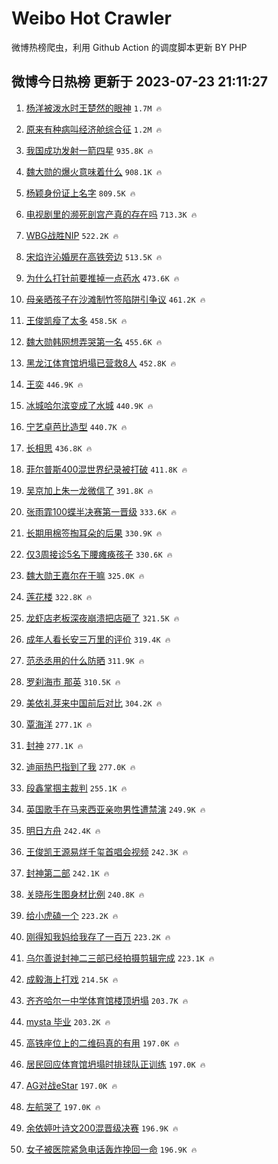 # Weibo Hot Crawler 



微博热榜爬虫，利用 Github Action 的调度脚本更新 BY PHP 


## 微博今日热榜 更新于 2023-07-23 21:11:27 
1. [杨洋被泼水时王楚然的眼神](https://s.weibo.com/weibo?q=%23%E6%9D%A8%E6%B4%8B%E8%A2%AB%E6%B3%BC%E6%B0%B4%E6%97%B6%E7%8E%8B%E6%A5%9A%E7%84%B6%E7%9A%84%E7%9C%BC%E7%A5%9E%23&t=31&band_rank=1&Refer=top) `1.7M 🔥` 

1. [原来有种病叫经济舱综合征](https://s.weibo.com/weibo?q=%23%E5%8E%9F%E6%9D%A5%E6%9C%89%E7%A7%8D%E7%97%85%E5%8F%AB%E7%BB%8F%E6%B5%8E%E8%88%B1%E7%BB%BC%E5%90%88%E5%BE%81%23&t=31&band_rank=2&Refer=top) `1.2M 🔥` 

1. [我国成功发射一箭四星](https://s.weibo.com/weibo?q=%23%E6%88%91%E5%9B%BD%E6%88%90%E5%8A%9F%E5%8F%91%E5%B0%84%E4%B8%80%E7%AE%AD%E5%9B%9B%E6%98%9F%23&t=31&band_rank=3&Refer=top) `935.8K 🔥` 

1. [魏大勋的爆火意味着什么](https://s.weibo.com/weibo?q=%23%E9%AD%8F%E5%A4%A7%E5%8B%8B%E7%9A%84%E7%88%86%E7%81%AB%E6%84%8F%E5%91%B3%E7%9D%80%E4%BB%80%E4%B9%88%23&t=31&band_rank=4&Refer=top) `908.1K 🔥` 

1. [杨颖身份证上名字](https://s.weibo.com/weibo?q=%E6%9D%A8%E9%A2%96%E8%BA%AB%E4%BB%BD%E8%AF%81%E4%B8%8A%E5%90%8D%E5%AD%97&t=31&band_rank=5&Refer=top) `809.5K 🔥` 

1. [电视剧里的濒死剖宫产真的存在吗](https://s.weibo.com/weibo?q=%E7%94%B5%E8%A7%86%E5%89%A7%E9%87%8C%E7%9A%84%E6%BF%92%E6%AD%BB%E5%89%96%E5%AE%AB%E4%BA%A7%E7%9C%9F%E7%9A%84%E5%AD%98%E5%9C%A8%E5%90%97&t=31&band_rank=6&Refer=top) `713.3K 🔥` 

1. [WBG战胜NIP](https://s.weibo.com/weibo?q=%23WBG%E6%88%98%E8%83%9CNIP%23&t=31&band_rank=7&Refer=top) `522.2K 🔥` 

1. [宋焰许沁婚房在高铁旁边](https://s.weibo.com/weibo?q=%23%E5%AE%8B%E7%84%B0%E8%AE%B8%E6%B2%81%E5%A9%9A%E6%88%BF%E5%9C%A8%E9%AB%98%E9%93%81%E6%97%81%E8%BE%B9%23&t=31&band_rank=8&Refer=top) `513.5K 🔥` 

1. [为什么打针前要推掉一点药水](https://s.weibo.com/weibo?q=%E4%B8%BA%E4%BB%80%E4%B9%88%E6%89%93%E9%92%88%E5%89%8D%E8%A6%81%E6%8E%A8%E6%8E%89%E4%B8%80%E7%82%B9%E8%8D%AF%E6%B0%B4&t=31&band_rank=9&Refer=top) `473.6K 🔥` 

1. [母亲晒孩子在沙滩制竹签陷阱引争议](https://s.weibo.com/weibo?q=%23%E6%AF%8D%E4%BA%B2%E6%99%92%E5%AD%A9%E5%AD%90%E5%9C%A8%E6%B2%99%E6%BB%A9%E5%88%B6%E7%AB%B9%E7%AD%BE%E9%99%B7%E9%98%B1%E5%BC%95%E4%BA%89%E8%AE%AE%23&t=31&band_rank=10&Refer=top) `461.2K 🔥` 

1. [王俊凯瘦了太多](https://s.weibo.com/weibo?q=%23%E7%8E%8B%E4%BF%8A%E5%87%AF%E7%98%A6%E4%BA%86%E5%A4%AA%E5%A4%9A%23&t=31&band_rank=11&Refer=top) `458.5K 🔥` 

1. [魏大勋韩网想弄哭第一名](https://s.weibo.com/weibo?q=%23%E9%AD%8F%E5%A4%A7%E5%8B%8B%E9%9F%A9%E7%BD%91%E6%83%B3%E5%BC%84%E5%93%AD%E7%AC%AC%E4%B8%80%E5%90%8D%23&t=31&band_rank=12&Refer=top) `455.6K 🔥` 

1. [黑龙江体育馆坍塌已营救8人](https://s.weibo.com/weibo?q=%23%E9%BB%91%E9%BE%99%E6%B1%9F%E4%BD%93%E8%82%B2%E9%A6%86%E5%9D%8D%E5%A1%8C%E5%B7%B2%E8%90%A5%E6%95%918%E4%BA%BA%23&t=31&band_rank=13&Refer=top) `452.8K 🔥` 

1. [王奕](https://s.weibo.com/weibo?q=%E7%8E%8B%E5%A5%95&t=31&band_rank=14&Refer=top) `446.9K 🔥` 

1. [冰城哈尔滨变成了水城](https://s.weibo.com/weibo?q=%23%E5%86%B0%E5%9F%8E%E5%93%88%E5%B0%94%E6%BB%A8%E5%8F%98%E6%88%90%E4%BA%86%E6%B0%B4%E5%9F%8E%23&t=31&band_rank=15&Refer=top) `440.9K 🔥` 

1. [宁艺卓芭比造型](https://s.weibo.com/weibo?q=%23%E5%AE%81%E8%89%BA%E5%8D%93%E8%8A%AD%E6%AF%94%E9%80%A0%E5%9E%8B%23&t=31&band_rank=16&Refer=top) `440.7K 🔥` 

1. [长相思](https://s.weibo.com/weibo?q=%E9%95%BF%E7%9B%B8%E6%80%9D&t=31&band_rank=17&Refer=top) `436.8K 🔥` 

1. [菲尔普斯400混世界纪录被打破](https://s.weibo.com/weibo?q=%23%E8%8F%B2%E5%B0%94%E6%99%AE%E6%96%AF400%E6%B7%B7%E4%B8%96%E7%95%8C%E7%BA%AA%E5%BD%95%E8%A2%AB%E6%89%93%E7%A0%B4%23&t=31&band_rank=18&Refer=top) `411.8K 🔥` 

1. [吴京加上朱一龙微信了](https://s.weibo.com/weibo?q=%23%E5%90%B4%E4%BA%AC%E5%8A%A0%E4%B8%8A%E6%9C%B1%E4%B8%80%E9%BE%99%E5%BE%AE%E4%BF%A1%E4%BA%86%23&t=31&band_rank=19&Refer=top) `391.8K 🔥` 

1. [张雨霏100蝶半决赛第一晋级](https://s.weibo.com/weibo?q=%23%E5%BC%A0%E9%9B%A8%E9%9C%8F100%E8%9D%B6%E5%8D%8A%E5%86%B3%E8%B5%9B%E7%AC%AC%E4%B8%80%E6%99%8B%E7%BA%A7%23&t=31&band_rank=20&Refer=top) `333.6K 🔥` 

1. [长期用棉签掏耳朵的后果](https://s.weibo.com/weibo?q=%23%E9%95%BF%E6%9C%9F%E7%94%A8%E6%A3%89%E7%AD%BE%E6%8E%8F%E8%80%B3%E6%9C%B5%E7%9A%84%E5%90%8E%E6%9E%9C%23&t=31&band_rank=21&Refer=top) `330.9K 🔥` 

1. [仅3周接诊5名下腰瘫痪孩子](https://s.weibo.com/weibo?q=%23%E4%BB%853%E5%91%A8%E6%8E%A5%E8%AF%8A5%E5%90%8D%E4%B8%8B%E8%85%B0%E7%98%AB%E7%97%AA%E5%AD%A9%E5%AD%90%23&t=31&band_rank=22&Refer=top) `330.6K 🔥` 

1. [魏大勋王嘉尔在干嘛](https://s.weibo.com/weibo?q=%23%E9%AD%8F%E5%A4%A7%E5%8B%8B%E7%8E%8B%E5%98%89%E5%B0%94%E5%9C%A8%E5%B9%B2%E5%98%9B%23&t=31&band_rank=23&Refer=top) `325.0K 🔥` 

1. [莲花楼](https://s.weibo.com/weibo?q=%E8%8E%B2%E8%8A%B1%E6%A5%BC&t=31&band_rank=24&Refer=top) `322.8K 🔥` 

1. [龙虾店老板深夜崩溃把店砸了](https://s.weibo.com/weibo?q=%23%E9%BE%99%E8%99%BE%E5%BA%97%E8%80%81%E6%9D%BF%E6%B7%B1%E5%A4%9C%E5%B4%A9%E6%BA%83%E6%8A%8A%E5%BA%97%E7%A0%B8%E4%BA%86%23&t=31&band_rank=25&Refer=top) `321.5K 🔥` 

1. [成年人看长安三万里的评价](https://s.weibo.com/weibo?q=%23%E6%88%90%E5%B9%B4%E4%BA%BA%E7%9C%8B%E9%95%BF%E5%AE%89%E4%B8%89%E4%B8%87%E9%87%8C%E7%9A%84%E8%AF%84%E4%BB%B7%23&t=31&band_rank=26&Refer=top) `319.4K 🔥` 

1. [范丞丞用的什么防晒](https://s.weibo.com/weibo?q=%23%E8%8C%83%E4%B8%9E%E4%B8%9E%E7%94%A8%E7%9A%84%E4%BB%80%E4%B9%88%E9%98%B2%E6%99%92%23&t=31&band_rank=27&Refer=top) `311.9K 🔥` 

1. [罗刹海市 那英](https://s.weibo.com/weibo?q=%E7%BD%97%E5%88%B9%E6%B5%B7%E5%B8%82%20%E9%82%A3%E8%8B%B1&t=31&band_rank=28&Refer=top) `310.5K 🔥` 

1. [美依礼芽来中国前后对比](https://s.weibo.com/weibo?q=%23%E7%BE%8E%E4%BE%9D%E7%A4%BC%E8%8A%BD%E6%9D%A5%E4%B8%AD%E5%9B%BD%E5%89%8D%E5%90%8E%E5%AF%B9%E6%AF%94%23&t=31&band_rank=29&Refer=top) `304.2K 🔥` 

1. [覃海洋](https://s.weibo.com/weibo?q=%E8%A6%83%E6%B5%B7%E6%B4%8B&t=31&band_rank=30&Refer=top) `277.1K 🔥` 

1. [封神](https://s.weibo.com/weibo?q=%E5%B0%81%E7%A5%9E&t=31&band_rank=31&Refer=top) `277.1K 🔥` 

1. [迪丽热巴指到了我](https://s.weibo.com/weibo?q=%23%E8%BF%AA%E4%B8%BD%E7%83%AD%E5%B7%B4%E6%8C%87%E5%88%B0%E4%BA%86%E6%88%91%23&t=31&band_rank=32&Refer=top) `277.0K 🔥` 

1. [段鑫掌掴主裁判](https://s.weibo.com/weibo?q=%23%E6%AE%B5%E9%91%AB%E6%8E%8C%E6%8E%B4%E4%B8%BB%E8%A3%81%E5%88%A4%23&t=31&band_rank=33&Refer=top) `255.1K 🔥` 

1. [英国歌手在马来西亚亲吻男性遭禁演](https://s.weibo.com/weibo?q=%23%E8%8B%B1%E5%9B%BD%E6%AD%8C%E6%89%8B%E5%9C%A8%E9%A9%AC%E6%9D%A5%E8%A5%BF%E4%BA%9A%E4%BA%B2%E5%90%BB%E7%94%B7%E6%80%A7%E9%81%AD%E7%A6%81%E6%BC%94%23&t=31&band_rank=34&Refer=top) `249.9K 🔥` 

1. [明日方舟](https://s.weibo.com/weibo?q=%E6%98%8E%E6%97%A5%E6%96%B9%E8%88%9F&t=31&band_rank=35&Refer=top) `242.4K 🔥` 

1. [王俊凯王源易烊千玺首唱会视频](https://s.weibo.com/weibo?q=%23%E7%8E%8B%E4%BF%8A%E5%87%AF%E7%8E%8B%E6%BA%90%E6%98%93%E7%83%8A%E5%8D%83%E7%8E%BA%E9%A6%96%E5%94%B1%E4%BC%9A%E8%A7%86%E9%A2%91%23&t=31&band_rank=36&Refer=top) `242.3K 🔥` 

1. [封神第二部](https://s.weibo.com/weibo?q=%E5%B0%81%E7%A5%9E%E7%AC%AC%E4%BA%8C%E9%83%A8&t=31&band_rank=37&Refer=top) `242.1K 🔥` 

1. [关晓彤生图身材比例](https://s.weibo.com/weibo?q=%23%E5%85%B3%E6%99%93%E5%BD%A4%E7%94%9F%E5%9B%BE%E8%BA%AB%E6%9D%90%E6%AF%94%E4%BE%8B%23&t=31&band_rank=38&Refer=top) `240.8K 🔥` 

1. [给小虎磕一个](https://s.weibo.com/weibo?q=%E7%BB%99%E5%B0%8F%E8%99%8E%E7%A3%95%E4%B8%80%E4%B8%AA&t=31&band_rank=39&Refer=top) `223.2K 🔥` 

1. [刚得知我妈给我存了一百万](https://s.weibo.com/weibo?q=%23%E5%88%9A%E5%BE%97%E7%9F%A5%E6%88%91%E5%A6%88%E7%BB%99%E6%88%91%E5%AD%98%E4%BA%86%E4%B8%80%E7%99%BE%E4%B8%87%23&t=31&band_rank=40&Refer=top) `223.2K 🔥` 

1. [乌尔善说封神二三部已经拍摄剪辑完成](https://s.weibo.com/weibo?q=%23%E4%B9%8C%E5%B0%94%E5%96%84%E8%AF%B4%E5%B0%81%E7%A5%9E%E4%BA%8C%E4%B8%89%E9%83%A8%E5%B7%B2%E7%BB%8F%E6%8B%8D%E6%91%84%E5%89%AA%E8%BE%91%E5%AE%8C%E6%88%90%23&t=31&band_rank=41&Refer=top) `223.1K 🔥` 

1. [成毅海上打戏](https://s.weibo.com/weibo?q=%23%E6%88%90%E6%AF%85%E6%B5%B7%E4%B8%8A%E6%89%93%E6%88%8F%23&t=31&band_rank=42&Refer=top) `214.5K 🔥` 

1. [齐齐哈尔一中学体育馆楼顶坍塌](https://s.weibo.com/weibo?q=%23%E9%BD%90%E9%BD%90%E5%93%88%E5%B0%94%E4%B8%80%E4%B8%AD%E5%AD%A6%E4%BD%93%E8%82%B2%E9%A6%86%E6%A5%BC%E9%A1%B6%E5%9D%8D%E5%A1%8C%23&t=31&band_rank=43&Refer=top) `203.7K 🔥` 

1. [mysta 毕业](https://s.weibo.com/weibo?q=mysta%20%E6%AF%95%E4%B8%9A&t=31&band_rank=44&Refer=top) `203.2K 🔥` 

1. [高铁座位上的二维码真的有用](https://s.weibo.com/weibo?q=%23%E9%AB%98%E9%93%81%E5%BA%A7%E4%BD%8D%E4%B8%8A%E7%9A%84%E4%BA%8C%E7%BB%B4%E7%A0%81%E7%9C%9F%E7%9A%84%E6%9C%89%E7%94%A8%23&t=31&band_rank=45&Refer=top) `197.0K 🔥` 

1. [居民回应体育馆坍塌时排球队正训练](https://s.weibo.com/weibo?q=%23%E5%B1%85%E6%B0%91%E5%9B%9E%E5%BA%94%E4%BD%93%E8%82%B2%E9%A6%86%E5%9D%8D%E5%A1%8C%E6%97%B6%E6%8E%92%E7%90%83%E9%98%9F%E6%AD%A3%E8%AE%AD%E7%BB%83%23&t=31&band_rank=46&Refer=top) `197.0K 🔥` 

1. [AG对战eStar](https://s.weibo.com/weibo?q=%23AG%E5%AF%B9%E6%88%98eStar%23&t=31&band_rank=47&Refer=top) `197.0K 🔥` 

1. [左航哭了](https://s.weibo.com/weibo?q=%23%E5%B7%A6%E8%88%AA%E5%93%AD%E4%BA%86%23&t=31&band_rank=48&Refer=top) `197.0K 🔥` 

1. [余依婷叶诗文200混晋级决赛](https://s.weibo.com/weibo?q=%23%E4%BD%99%E4%BE%9D%E5%A9%B7%E5%8F%B6%E8%AF%97%E6%96%87200%E6%B7%B7%E6%99%8B%E7%BA%A7%E5%86%B3%E8%B5%9B%23&t=31&band_rank=49&Refer=top) `196.9K 🔥` 

1. [女子被医院紧急电话轰炸挽回一命](https://s.weibo.com/weibo?q=%23%E5%A5%B3%E5%AD%90%E8%A2%AB%E5%8C%BB%E9%99%A2%E7%B4%A7%E6%80%A5%E7%94%B5%E8%AF%9D%E8%BD%B0%E7%82%B8%E6%8C%BD%E5%9B%9E%E4%B8%80%E5%91%BD%23&t=31&band_rank=50&Refer=top) `196.9K 🔥` 

